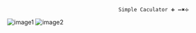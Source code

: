                   
                                        Simple Caculator ➕ ➖✖️➗
  ![image1](https://github.com/mbhanusagar/Internpay_Task-1/assets/129082047/191f093d-f2b8-419e-8556-1fd108ad3161)
![image2](https://github.com/mbhanusagar/Internpay_Task-1/assets/129082047/7d6c3103-19a7-4e76-a21a-45aa71d1767e)
